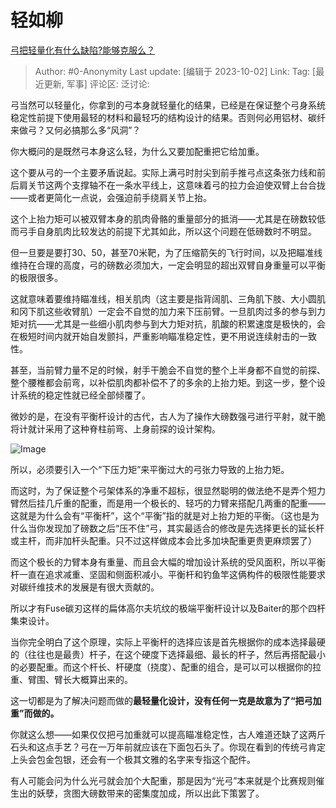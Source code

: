 # 轻如柳
[弓把轻量化有什么缺陷?能够克服么？](https://www.zhihu.com/question/624282665/answer/3234103068)

> Author: #0-Anonymity
> Last update: [编辑于 2023-10-02]
> Link:
> Tag: [最近更新, 军事]
> 评论区:
> 泛讨论:

弓当然可以轻量化，你拿到的弓本身就轻量化的结果，已经是在保证整个弓身系统稳定性前提下使用最轻的材料和最轻巧的结构设计的结果。否则何必用铝材、碳纤来做弓？又何必搞那么多“风洞”？

你大概问的是既然弓本身这么轻，为什么又要加配重把它给加重。

这个要从弓的一个主要矛盾说起。实际上满弓时肘尖到前手推弓点这条张力线和前后肩关节这两个支撑轴不在一条水平线上，这意味着弓的拉力会迫使双臂上台合拢——或者更简化一点说，会强迫前手绕肩关节上抬。

这个上抬力矩可以被双臂本身的肌肉骨骼的重量部分的抵消——尤其是在磅数较低而弓手自身肌肉比较发达的前提下尤其如此，所以这个问题在低磅数时不明显。

但一旦要是要打30、50，甚至70米靶，为了压缩箭矢的飞行时间，以及把瞄准线维持在合理的高度，弓的磅数必须加大，一定会明显的超出双臂自身重量可以平衡的极限很多。

这就意味着要维持瞄准线，相关肌肉（这主要是指背阔肌、三角肌下肢、大小圆肌和冈下肌这些收臂肌）一定会不自觉的加力来下压前臂。一旦肌肉过多的参与到力矩对抗——尤其是一些细小肌肉参与到大力矩对抗，肌酸的积累速度是极快的，会在极短时间内就开始自发颤抖，严重影响瞄准稳定性，更不用说连续射击的一致性。

甚至，当前臂力量不足的时候，射手干脆会不自觉的整个上半身都不自觉的前探、整个腰椎都会前弯，以补偿肌肉都补偿不了的多余的上抬力矩。到这一步，整个设计系统的稳定性就已经全部倾覆了。

微妙的是，在没有平衡杆设计的古代，古人为了操作大磅数强弓进行平射，就干脆将计就计采用了这种脊柱前弯、上身前探的设计架构。

![Image](https://pic1.zhimg.com/50/v2-18acdae0ba7333d1f34b3264af0af836_720w.jpg?source=1940ef5c)

所以，必须要引入一个“下压力矩”来平衡过大的弓张力导致的上抬力矩。

而这时，为了保证整个弓架体系的净重不超标，很显然聪明的做法绝不是弄个短力臂然后挂几斤重的配重，而是用一个极长的、轻巧的力臂来搭配几两重的配重——这就是为什么会有“平衡杆”，这个“平衡”指的就是对上抬力矩的平衡。（这也是为什么当你发现加了磅数之后“压不住”弓，其实最适合的修改是先选择更长的延长杆或主杆，而非加杆头配重。只不过这样做成本会比多加块配重更贵更麻烦罢了）

而这个极长的力臂本身有重量、而且会大幅的增加设计系统的受风面积，所以平衡杆一直在追求减重、坚固和侧面积减小。平衡杆和钓鱼竿这俩构件的极限性能要求对碳纤维技术的发展是有很大贡献的。

所以才有Fuse碳刃这样的扁体高尔夫坑纹的极端平衡杆设计以及Baiter的那个四杆集束设计。

当你完全明白了这个原理，实际上平衡杆的选择应该是首先根据你的成本选择最硬的（往往也是最贵）杆子，在这个硬度下选择最细、最长的杆子，然后再搭配最小的必要配重。而这个杆长、杆硬度（挠度）、配重的组合，是可以可以根据你的拉重、臂围、臂长大概算出来的。

这一切都是为了解决问题而做的**最轻量化设计，没有任何一克是故意为了“把弓加重”而做的。**

你就这么想——如果仅仅把弓加重就可以提高瞄准稳定性，古人难道还缺了这两斤石头和这点手艺？弓在一万年前就应该在下面包石头了。你现在看到的传统弓肯定上头会包金包银，还会有一个极其文雅的名字来专指这个配件。

有人可能会问为什么光弓就会加个大配重，那是因为“光弓”本来就是个比赛规则催生出的妖孽，贪图大磅数带来的密集度加成，所以出此下策罢了。